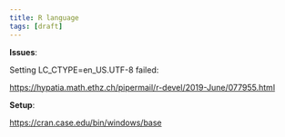```yaml
---
title: R language
tags: [draft]
---
```


**Issues**:

Setting LC_CTYPE=en_US.UTF-8 failed:

<https://hypatia.math.ethz.ch/pipermail/r-devel/2019-June/077955.html>

**Setup**:

<https://cran.case.edu/bin/windows/base>

